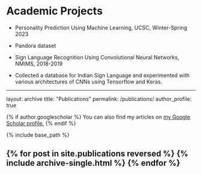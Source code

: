 
Academic Projects
====


* Personality Prediction Using Machine Learning, UCSC, Winter-Spring 2023
 * Pandora dataset


* Sign Language Recognition Using Convolutional Neural Networks, NMIMS, 2018-2019
 * Collected a database for Indian Sign Language and experimented with various architectures of CNNs using Tensorflow and Keras.


---
layout: archive
title: "Publications"
permalink: /publications/
author_profile: true

{% if author.googlescholar %}
  You can also find my articles on <u><a href="{{author.googlescholar}}">my Google Scholar profile</a>.</u>
{% endif %}

{% include base_path %}

{% for post in site.publications reversed %}
  {% include archive-single.html %}
{% endfor %}
---
